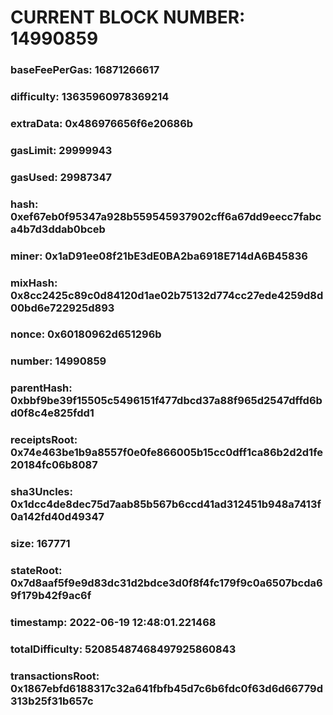 # CURRENT BLOCK NUMBER: 14990859

### baseFeePerGas: 16871266617
### difficulty: 13635960978369214
### extraData: 0x486976656f6e20686b
### gasLimit: 29999943
### gasUsed: 29987347
### hash: 0xef67eb0f95347a928b559545937902cff6a67dd9eecc7fabca4b7d3ddab0bceb
### miner: 0x1aD91ee08f21bE3dE0BA2ba6918E714dA6B45836
### mixHash: 0x8cc2425c89c0d84120d1ae02b75132d774cc27ede4259d8d00bd6e722925d893
### nonce: 0x60180962d651296b
### number: 14990859
### parentHash: 0xbbf9be39f15505c5496151f477dbcd37a88f965d2547dffd6bd0f8c4e825fdd1
### receiptsRoot: 0x74e463be1b9a8557f0e0fe866005b15cc0dff1ca86b2d2d1fe20184fc06b8087
### sha3Uncles: 0x1dcc4de8dec75d7aab85b567b6ccd41ad312451b948a7413f0a142fd40d49347
### size: 167771
### stateRoot: 0x7d8aaf5f9e9d83dc31d2bdce3d0f8f4fc179f9c0a6507bcda69f179b42f9ac6f
### timestamp: 2022-06-19 12:48:01.221468
### totalDifficulty: 52085487468497925860843
### transactionsRoot: 0x1867ebfd6188317c32a641fbfb45d7c6b6fdc0f63d6d66779d313b25f31b657c
